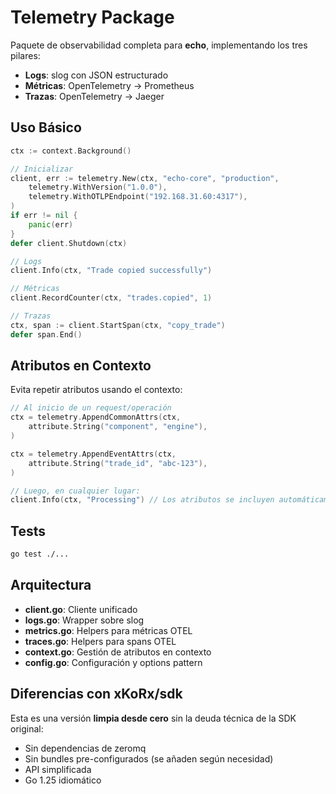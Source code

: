 # Telemetry Package

Paquete de observabilidad completa para **echo**, implementando los tres pilares:

- **Logs**: slog con JSON estructurado
- **Métricas**: OpenTelemetry → Prometheus
- **Trazas**: OpenTelemetry → Jaeger

## Uso Básico

```go
ctx := context.Background()

// Inicializar
client, err := telemetry.New(ctx, "echo-core", "production",
    telemetry.WithVersion("1.0.0"),
    telemetry.WithOTLPEndpoint("192.168.31.60:4317"),
)
if err != nil {
    panic(err)
}
defer client.Shutdown(ctx)

// Logs
client.Info(ctx, "Trade copied successfully")

// Métricas
client.RecordCounter(ctx, "trades.copied", 1)

// Trazas
ctx, span := client.StartSpan(ctx, "copy_trade")
defer span.End()
```

## Atributos en Contexto

Evita repetir atributos usando el contexto:

```go
// Al inicio de un request/operación
ctx = telemetry.AppendCommonAttrs(ctx,
    attribute.String("component", "engine"),
)

ctx = telemetry.AppendEventAttrs(ctx,
    attribute.String("trade_id", "abc-123"),
)

// Luego, en cualquier lugar:
client.Info(ctx, "Processing") // Los atributos se incluyen automáticamente
```

## Tests

```bash
go test ./...
```

## Arquitectura

- **client.go**: Cliente unificado
- **logs.go**: Wrapper sobre slog
- **metrics.go**: Helpers para métricas OTEL
- **traces.go**: Helpers para spans OTEL
- **context.go**: Gestión de atributos en contexto
- **config.go**: Configuración y options pattern

## Diferencias con xKoRx/sdk

Esta es una versión **limpia desde cero** sin la deuda técnica de la SDK original:

- Sin dependencias de zeromq
- Sin bundles pre-configurados (se añaden según necesidad)
- API simplificada
- Go 1.25 idiomático

